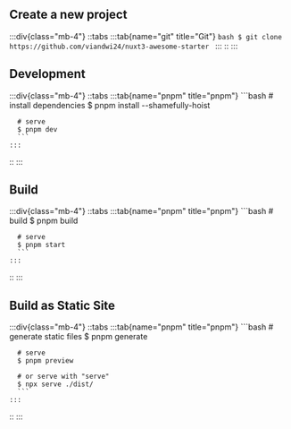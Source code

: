 ## Create a new project
:::div{class="mb-4"}
  ::tabs
    :::tab{name="git" title="Git"}
      ```bash
      $ git clone https://github.com/viandwi24/nuxt3-awesome-starter
      ```
    :::
  ::
:::

## Development
:::div{class="mb-4"}
  ::tabs
    :::tab{name="pnpm" title="pnpm"}
      ```bash
      # install dependencies
      $ pnpm install --shamefully-hoist

      # serve
      $ pnpm dev
      ```
    :::
  ::
:::

## Build
:::div{class="mb-4"}
  ::tabs
    :::tab{name="pnpm" title="pnpm"}
      ```bash
      # build
      $ pnpm build

      # serve
      $ pnpm start
      ```
    :::
  ::
:::

## Build as Static Site
:::div{class="mb-4"}
  ::tabs
    :::tab{name="pnpm" title="pnpm"}
      ```bash
      # generate static files
      $ pnpm generate

      # serve
      $ pnpm preview

      # or serve with "serve"
      $ npx serve ./dist/
      ```
    :::
  ::
:::